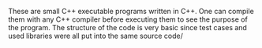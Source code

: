 These are small C++ executable programs written in C++. One can compile them with any C++ compiler before executing them to see the purpose of the program.
The structure of the code is very basic since test cases and used libraries were all put into the same source code/